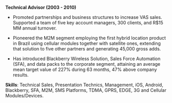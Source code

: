 **Technical Advisor (2003 - 2010)**

-   Promoted partnerships and business structures to increase VAS sales.
    Supported a team of five key account managers, 300 clients, and
    R\$15 MM annual turnover.

-   Pioneered the M2M segment employing the first hybrid location
    product in Brazil using cellular modules together with satellite
    ones, extending that solution to five other partners and generating
    45,000 gross adds.

-   Has introduced Blackberry Wireless Solution, Sales Force Automation
    (SFA), and data packs to the corporate segment, attaining an average
    mean target value of 227% during 63 months, 47% above company
    results.

**Skills**: Technical Sales, Presentation Technics, Management, iOS,
Android, Blackberry, SFA, M2M, SMS Platforms, TDMA, GPRS, EDGE, 3G and
Cellular Modules/Devices.
